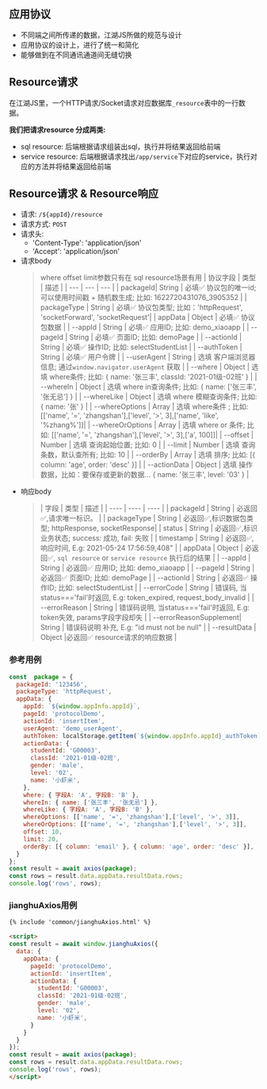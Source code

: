 ## 应用协议


* 不同端之间所传递的数据，江湖JS所做的规范与设计
* 应用协议的设计上，进行了统一和简化
* 能够做到在不同通讯通道间无缝切换

##  Resource请求

在江湖JS里，一个HTTP请求/Socket请求对应数据库`_resource`表中的一行数据。

**我们把请求resource 分成两类:**
- sql resource: 后端根据请求组装出sql，执行并将结果返回给前端
- service resource: 后端根据请求找出`/app/service`下对应的service，执行对应的方法并将结果返回给前端

## Resource请求 & Resource响应

- 请求: `/${appId}/resource`
- 请求方式: `POST`
- 请求头:
    - 'Content-Type': 'application/json'
    - 'Accept': 'application/json'
- 请求body
  >  where offset limit参数只有在 sql resource场景有用
  | 协议字段 | 类型 |  描述 |
  | --- | --- | --- |
  | packageId| String | 必填✅ 协议包的唯一id; 可以使用时间戳 + 随机数生成; 比如: 1622720431076_3905352 |
  | packageType | String |  必填✅ 协议包类型; 比如：'httpRequest', 'socketForward', 'socketRequest'|
  | appData | Object |  必填✅ 协议包数据 |
  | --appId | String | 必填✅ 应用ID; 比如: demo_xiaoapp |
  | --pageId | String | 必填✅ 页面ID; 比如: demoPage |
  | --actionId | String | 必填✅ 操作ID; 比如: selectStudentList |
  | --authToken | String | 必填✅ 用户令牌 |
  | --userAgent | String | 选填 客户端浏览器信息; 通过`window.navigator.userAgent` 获取 |
  | --where | Object | 选填 where条件; 比如: { name: '张三丰', classId: '2021-01级-02班' } |
  | --whereIn | Object | 选填 where in查询条件; 比如: { name: ['张三丰', '张无忌'] } |
  | --whereLike | Object | 选填 where 模糊查询条件; 比如: { name: '张' } |
  | --whereOptions | Array | 选填 where条件 ; 比如: [['name', '=', 'zhangshan'],['level', '>', 3],['name', 'like', '%zhang%']]|
  | --whereOrOptions | Array | 选填 where or 条件; 比如: [['name', '=', 'zhangshan'],['level', '>', 3],['a', 100]]|
  | --offset | Number | 选填 查询起始位置; 比如: 0 |
  | --limit | Number | 选填 查询条数，默认查所有; 比如: 10 |
  | --orderBy | Array | 选填 排序; 比如: [{ column: 'age', order: 'desc' }] |
  | --actionData | Object | 选填 操作数据，比如：要保存或更新的数据... { name: '张三丰', level: '03' } |
- 响应body
  > | 字段  | 类型 | 描述   |
  | ----    | ----  | ----  |
  | packageId | String | 必返回✅,请求唯一标识。 |
  | packageType | String     | 必返回✅,标识数据包类型; httpResponse, socketResponse|
  | status | String     | 必返回✅,标识业务状态; success: 成功, fail: 失败 |
  | timestamp  | String     | 必返回✅,响应时间, E.g: 2021-05-24 17:56:59,408" |
  | appData | Object     | 必返回✅, `sql resource` or `service resource` 执行后的结果 |
  | --appId | String | 必返回✅ 应用ID; 比如: demo_xiaoapp |
  | --pageId | String | 必返回✅ 页面ID; 比如: demoPage |
  | --actionId | String | 必返回✅ 操作ID; 比如: selectStudentList |
  | --errorCode | String     | 错误码, 当status==='fail'时返回, E.g: token_expired, request_body_invalid |
  | --errorReason | String     | 错误码说明, 当status==='fail'时返回, E.g: token失效, params字段字段却失 |
  | --errorReasonSupplement| String | 错误码说明 补充, E.g: "id must not be null" |
  | --resultData | Object       |必返回✅  resource请求的响应数据 |

### 参考用例

```javascript
const  package = {
  packageId: '123456',
  packageType: 'httpRequest',
  appData: {
    appId: `${window.appInfo.appId}`,
    pageId: 'protocolDemo',
    actionId: 'insertItem',
    userAgent: 'demo_userAgent',
    authToken: localStorage.getItem(`${window.appInfo.appId}_authToken`),
    actionData: {
      studentId: 'G00003',
      classId: '2021-01级-02班',
      gender: 'male',
      level: '02',
      name: '小虾米',
    },
    where: { 字段A: 'A', 字段B: 'B' },
    whereIn: { name: ['张三丰', '张无忌'] },
    whereLike: { 字段A: 'A', 字段B: 'B' },
    whereOptions: [['name', '=', 'zhangshan'],['level', '>', 3]],
    whereOrOptions: [['name', '=', 'zhangshan'],['level', '>', 3]],
    offset: 10,
    limit: 20,
    orderBy: [{ column: 'email' }, { column: 'age', order: 'desc' }],
  }
};
const result = await axios(package);
const rows = result.data.appData.resultData.rows;
console.log('rows', rows);
```

### jianghuAxios用例

```html
{% include 'common/jianghuAxios.html' %}

<script>
const result = await window.jianghuAxios({
  data: {
    appData: {
      pageId: 'protocolDemo',
      actionId: 'insertItem',
      actionData: {
        studentId: 'G00003',
        classId: '2021-01级-02班',
        gender: 'male',
        level: '02',
        name: '小虾米',
      }
    }
  }
});
const result = await axios(package);
const rows = result.data.appData.resultData.rows;
console.log('rows', rows);
</script>
```
